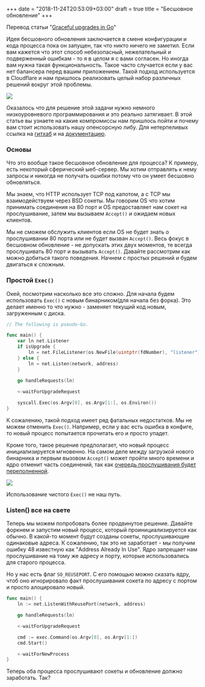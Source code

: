 +++
date = "2018-11-24T20:53:09+03:00"
draft = true
title = "Бесшовное обновление"
+++

Перевод статьи "[Graceful upgrades in Go](https://blog.cloudflare.com/graceful-upgrades-in-go/)"

Идея бесшовного обновления заключается в смене конфигурации и кода процесса пока он запущен, так что никто ничего не заметил. Если вам кажется что этот способ небезопасный, нежелательный и подверженный ошибкам - то я в целом я с вами согласен. Но иногда вам нужна такая функциональность. Такое часто случается если у вас нет балансера перед вашим приложением. Такой подход используется в Cloudflare и нам пришлось реализовать целый набор различных решений вокруг этой проблемы.


![](/img/graceful/thing.jpg)

Оказалось что для решение этой задачи нужно немного низкоуровневого программирования и это реально затягивает. В этой статье вы узнаете на какие компромиссы нам пришлось пойти и почему вам стоит использовать нашу опенсорсную либу. Для нетерпеливых ссылка на [гитхаб](https://github.com/cloudflare/tableflip) и на [документацию](https://godoc.org/github.com/cloudflare/tableflip).

### Основы

Что это вообще такое бесшовное обновление для процесса? К примеру, есть некоторый сферический ыеб-сервер. Мы хотим отправлять к нему запросы и никогда не получать ошибки потому что он умеет бесшовно обновляться. 

Мы знаем, что HTTP использует TCP под капотом, а с TCP мы взаимодействуем через BSD сокеты. Мы говорим OS что хотим принимать соединения на 80 порт и OS предоставляет нам сокет на прослушивание, затем мы вызываем `Accept()` и ожидаем новых клиентов.

Мы не сможем обслужить клиентов если OS не будет знать о прослушивании 80 порта или не будет вызван `Accept()`. Весь фокус в бесшовном обновление - не допускать этих двух моментов, те всегда прослушивать 80 порт и вызывать `Accept()`. Давайте рассмотрим как можно добиться такого поведения. Начнем с простых решений и будем двигаться к сложным.

### Простой `Exec()`

Окей, посмотрим насколько все это сложно. Для начала будем использовать `Exec()` с новым бинарником(для начала без форка). Это делает именно то что нужно - заменяет текущий код новым, загруженным с диска.

```go
// The following is pseudo-Go.

func main() {
	var ln net.Listener
	if isUpgrade {
		ln = net.FileListener(os.NewFile(uintptr(fdNumber), "listener"))
	} else {
		ln = net.Listen(network, address)
	}
	
	go handleRequests(ln)

	<-waitForUpgradeRequest

	syscall.Exec(os.Argv[0], os.Argv[1:], os.Environ())
}
```

К сожалению, такой подход имеет ряд фатальных недостатков. Мы не можем отменить `Exec()`. Например, если у вас есть ошибка в конфиге, то новый процесс попытается прочитать его и просто упадет.

Кроме того, такое решение предполагает, что новый процесс инициализируется мгновенно. На самом деле между загрузкой нового бинарника и первым вызовом `Accept()` может пройти много времени и ядро отменит часть соединений, так как [очередь прослушивания будет переполненной](https://veithen.github.io/2014/01/01/how-tcp-backlog-works-in-linux.html).

![](/img/graceful/Example1-1.png)

Использование чистого `Exec()` не наш путь.

### Listen() все на свете

Теперь мы можем попробовать более продвинутое решение. Давайте форкнем и запустим новый процесс, который проинициализируется как обычно. В какой-то момент будут созданы сокеты, прослушивающие одинаковые адреса. К сожалению, так это не заработает - мы получим ошибку 48 известную как "Address Already In Use". Ядро запрещает нам прослушивание на тому же адресу и порту, которые использовались для старого процесса.

Но у нас есть флаг `SO_REUSEPORT`. С его помощью можно сказать ядру, чтоб оно игнорировало факт прослушивания сокета по адресу с портом и просто алоцировало новый.

```go
func main() {
	ln := net.ListenWithReusePort(network, address)

	go handleRequests(ln)

	<-waitForUpgradeRequest

	cmd := exec.Command(os.Argv[0], os.Argv[1:])
	cmd.Start()

	<-waitForNewProcess
}
```

Теперь оба процесса прослушивают сокеты и обновление должно заработать. Так?